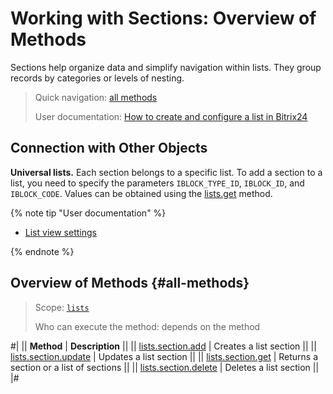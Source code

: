 # Working with Sections: Overview of Methods

Sections help organize data and simplify navigation within lists. They group records by categories or levels of nesting.

> Quick navigation: [all methods](#all-methods)
>
> User documentation: [How to create and configure a list in Bitrix24](https://helpdesk.bitrix24.com/open/25744043/)

## Connection with Other Objects

**Universal lists.** Each section belongs to a specific list. To add a section to a list, you need to specify the parameters `IBLOCK_TYPE_ID`, `IBLOCK_ID`, and `IBLOCK_CODE`. Values can be obtained using the [lists.get](../lists/lists-get.md) method.

{% note tip "User documentation" %}

- [List view settings](https://helpdesk.bitrix24.com/open/18128266/)

{% endnote %}

## Overview of Methods {#all-methods}

> Scope: [`lists`](../../scopes/permissions.md)
>
> Who can execute the method: depends on the method

#|
|| **Method** | **Description** ||
|| [lists.section.add](./lists-section-add.md) | Creates a list section ||
|| [lists.section.update](./lists-section-update.md) | Updates a list section ||
|| [lists.section.get](./lists-section-get.md) | Returns a section or a list of sections ||
|| [lists.section.delete](./lists-section-delete.md) | Deletes a list section ||
|#